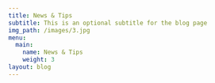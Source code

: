 ```yaml
---
title: News & Tips
subtitle: This is an optional subtitle for the blog page
img_path: /images/3.jpg
menu:
  main:
    name: News & Tips
    weight: 3
layout: blog
---
```


